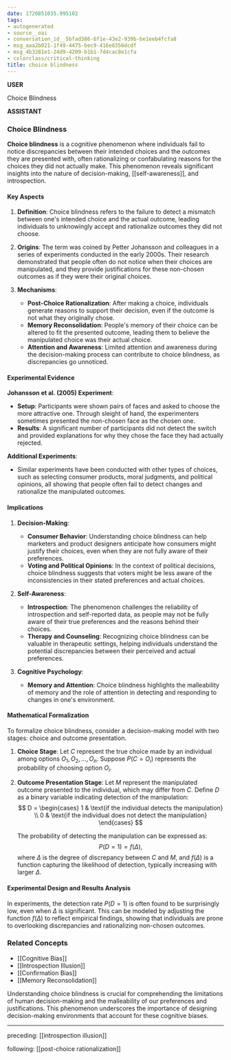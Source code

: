 ```yaml
---
date: 1720851035.995102
tags:
- autogenerated
- source__oai
- conversation_id__5bfad386-6f1e-43e2-939b-be1eeb4fcfa8
- msg_aaa2b021-1f49-4475-bec9-416e8356dcdf
- msg_4b3281e1-24d9-4209-b1b1-7d4cac8e1cfa
- colorclass/critical-thinking
title: choice blindness
---
```


**USER**

Choice Blindness


**ASSISTANT**

### Choice Blindness

**Choice blindness** is a cognitive phenomenon where individuals fail to notice discrepancies between their intended choices and the outcomes they are presented with, often rationalizing or confabulating reasons for the choices they did not actually make. This phenomenon reveals significant insights into the nature of decision-making, [[self-awareness]], and introspection.

#### Key Aspects

1. **Definition**:
   Choice blindness refers to the failure to detect a mismatch between one's intended choice and the actual outcome, leading individuals to unknowingly accept and rationalize outcomes they did not choose.

2. **Origins**:
   The term was coined by Petter Johansson and colleagues in a series of experiments conducted in the early 2000s. Their research demonstrated that people often do not notice when their choices are manipulated, and they provide justifications for these non-chosen outcomes as if they were their original choices.

3. **Mechanisms**:
   - **Post-Choice Rationalization**: After making a choice, individuals generate reasons to support their decision, even if the outcome is not what they originally chose.
   - **Memory Reconsolidation**: People's memory of their choice can be altered to fit the presented outcome, leading them to believe the manipulated choice was their actual choice.
   - **Attention and Awareness**: Limited attention and awareness during the decision-making process can contribute to choice blindness, as discrepancies go unnoticed.

#### Experimental Evidence

**Johansson et al. (2005) Experiment**:
   - **Setup**: Participants were shown pairs of faces and asked to choose the more attractive one. Through sleight of hand, the experimenters sometimes presented the non-chosen face as the chosen one.
   - **Results**: A significant number of participants did not detect the switch and provided explanations for why they chose the face they had actually rejected.

**Additional Experiments**:
   - Similar experiments have been conducted with other types of choices, such as selecting consumer products, moral judgments, and political opinions, all showing that people often fail to detect changes and rationalize the manipulated outcomes.

#### Implications

1. **Decision-Making**:
   - **Consumer Behavior**: Understanding choice blindness can help marketers and product designers anticipate how consumers might justify their choices, even when they are not fully aware of their preferences.
   - **Voting and Political Opinions**: In the context of political decisions, choice blindness suggests that voters might be less aware of the inconsistencies in their stated preferences and actual choices.

2. **Self-Awareness**:
   - **Introspection**: The phenomenon challenges the reliability of introspection and self-reported data, as people may not be fully aware of their true preferences and the reasons behind their choices.
   - **Therapy and Counseling**: Recognizing choice blindness can be valuable in therapeutic settings, helping individuals understand the potential discrepancies between their perceived and actual preferences.

3. **Cognitive Psychology**:
   - **Memory and Attention**: Choice blindness highlights the malleability of memory and the role of attention in detecting and responding to changes in one's environment.

#### Mathematical Formalization

To formalize choice blindness, consider a decision-making model with two stages: choice and outcome presentation.

1. **Choice Stage**:
   Let $C$ represent the true choice made by an individual among options $O_1, O_2, \ldots, O_n$. Suppose $P(C = O_i)$ represents the probability of choosing option $O_i$.

2. **Outcome Presentation Stage**:
   Let $M$ represent the manipulated outcome presented to the individual, which may differ from $C$. Define $D$ as a binary variable indicating detection of the manipulation:
   $$
   D = 
   \begin{cases} 
   1 & \text{if the individual detects the manipulation} \\
   0 & \text{if the individual does not detect the manipulation}
   \end{cases}
   $$

   The probability of detecting the manipulation can be expressed as:
   $$
   P(D = 1) = f(\Delta),
   $$
   where $\Delta$ is the degree of discrepancy between $C$ and $M$, and $f(\Delta)$ is a function capturing the likelihood of detection, typically increasing with larger $\Delta$.

#### Experimental Design and Results Analysis

In experiments, the detection rate $P(D = 1)$ is often found to be surprisingly low, even when $\Delta$ is significant. This can be modeled by adjusting the function $f(\Delta)$ to reflect empirical findings, showing that individuals are prone to overlooking discrepancies and rationalizing non-chosen outcomes.

### Related Concepts

- [[Cognitive Bias]]
- [[Introspection Illusion]]
- [[Confirmation Bias]]
- [[Memory Reconsolidation]]

Understanding choice blindness is crucial for comprehending the limitations of human decision-making and the malleability of our preferences and justifications. This phenomenon underscores the importance of designing decision-making environments that account for these cognitive biases.


---

preceding: [[introspection illusion]]  


following: [[post-choice rationalization]]